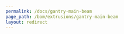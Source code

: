 ```yaml
---
permalink: /docs/gantry-main-beam
page_path: /bom/extrusions/gantry-main-beam
layout: redirect
---
```


